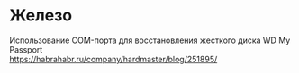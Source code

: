 # Железо

Использование COM-порта для восстановления жесткого диска WD My Passport </br> <https://habrahabr.ru/company/hardmaster/blog/251895/>

